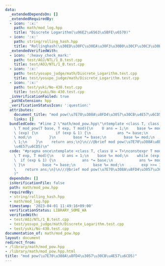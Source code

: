 ```yaml
---
data:
  _extendedDependsOn: []
  _extendedRequiredBy:
  - icon: ':x:'
    path: math/mod_log.hpp
    title: "Discrete Logarithm(\u96E2\u6563\u5BFE\u6570)"
  - icon: ':x:'
    path: string/rolling_hash.hpp
    title: "Rollinghash(\u30ED\u30FC\u30EA\u30F3\u30B0\u30CF\u30C3\u30B7\u30E5)"
  _extendedVerifiedWith:
  - icon: ':heavy_check_mark:'
    path: test/AOJ/NTL/1_B.test.cpp
    title: test/AOJ/NTL/1_B.test.cpp
  - icon: ':x:'
    path: test/yosupo_judge/math/Discrete_Logarithm.test.cpp
    title: test/yosupo_judge/math/Discrete_Logarithm.test.cpp
  - icon: ':x:'
    path: test/yuki/No-430.test.cpp
    title: test/yuki/No-430.test.cpp
  _isVerificationFailed: true
  _pathExtension: hpp
  _verificationStatusIcon: ':question:'
  attributes:
    document_title: "mod pow(\u7E70\u308A\u8FD4\u3057\u30CB\u4E57\u6CD5)"
    links: []
  bundledCode: "#line 2 \"math/mod_pow.hpp\"\ntemplate <class T, class U = T>\nconstexpr\
    \ T mod_pow(T base, T exp, T mod){\n    U ans = 1;\n    base %= mod;\n    while\
    \ (exp) {\n        if (exp & 1) {\n            ans *= base;\n            ans %=\
    \ mod;\n        }\n        base *= base;\n        base %= mod;\n        exp >>=\
    \ 1;\n    }\n    return ans;\n}\n///@brief mod pow(\u7E70\u308A\u8FD4\u3057\u30CB\
    \u4E57\u6CD5)\n"
  code: "#pragma once\ntemplate <class T, class U = T>\nconstexpr T mod_pow(T base,\
    \ T exp, T mod){\n    U ans = 1;\n    base %= mod;\n    while (exp) {\n      \
    \  if (exp & 1) {\n            ans *= base;\n            ans %= mod;\n       \
    \ }\n        base *= base;\n        base %= mod;\n        exp >>= 1;\n    }\n\
    \    return ans;\n}\n///@brief mod pow(\u7E70\u308A\u8FD4\u3057\u30CB\u4E57\u6CD5\
    )"
  dependsOn: []
  isVerificationFile: false
  path: math/mod_pow.hpp
  requiredBy:
  - string/rolling_hash.hpp
  - math/mod_log.hpp
  timestamp: '2023-04-01 11:49:16+09:00'
  verificationStatus: LIBRARY_SOME_WA
  verifiedWith:
  - test/AOJ/NTL/1_B.test.cpp
  - test/yosupo_judge/math/Discrete_Logarithm.test.cpp
  - test/yuki/No-430.test.cpp
documentation_of: math/mod_pow.hpp
layout: document
redirect_from:
- /library/math/mod_pow.hpp
- /library/math/mod_pow.hpp.html
title: "mod pow(\u7E70\u308A\u8FD4\u3057\u30CB\u4E57\u6CD5)"
---
```

